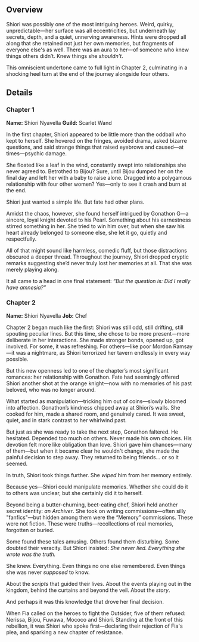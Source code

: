<!-- title: Shiori Nyavella -->
<!-- quote: I don't know what to say. I think if I say too much, it'll change everything. -->
<!-- chapters: -1 -->
<!-- images: () -->
<!-- model: false -->

## Overview

Shiori was possibly one of the most intriguing heroes. Weird, quirky, unpredictable—her surface was all eccentricities, but underneath lay secrets, depth, and a quiet, unnerving awareness. Hints were dropped all along that she retained not just her own memories, but fragments of everyone else's as well. There was an aura to her—of someone who knew things others didn’t. Knew things she _shouldn’t_.

This omniscient undertone came to full light in Chapter 2, culminating in a shocking heel turn at the end of the journey alongside four others.

## Details

### Chapter 1

**Name:** Shiori Nyavella
**Guild:** Scarlet Wand

In the first chapter, Shiori appeared to be little more than the oddball who kept to herself. She hovered on the fringes, avoided drama, asked bizarre questions, and said strange things that raised eyebrows and caused—at times—psychic damage.

She floated like a leaf in the wind, constantly swept into relationships she never agreed to. Betrothed to Bijou? Sure, until Bijou dumped her on the final day and left her with a baby to raise alone. Dragged into a polygamous relationship with four other women? Yes—only to see it crash and burn at the end.

Shiori just wanted a simple life. But fate had other plans.

Amidst the chaos, however, she found herself intrigued by Gonathon G—a sincere, loyal knight devoted to his Pearl. Something about his earnestness stirred something in her. She tried to win him over, but when she saw his heart already belonged to someone else, she let it go, quietly and respectfully.

All of that might sound like harmless, comedic fluff, but those distractions obscured a deeper thread. Throughout the journey, Shiori dropped cryptic remarks suggesting she’d never truly lost her memories at all. That she was merely playing along.

It all came to a head in one final statement:
_“But the question is: Did I really have amnesia?”_

### Chapter 2

**Name:** Shiori Nyavella
**Job:** Chef

Chapter 2 began much like the first: Shiori was still odd, still drifting, still spouting peculiar lines. But this time, she chose to be more present—more deliberate in her interactions. She made stronger bonds, opened up, got involved. For some, it was refreshing. For others—like poor Mordon Ramsay—it was a nightmare, as Shiori terrorized her tavern endlessly in every way possible.

But this new openness led to one of the chapter’s most significant romances: her relationship with Gonathon. Fate had seemingly offered Shiori another shot at the orange knight—now with no memories of his past beloved, who was no longer around.

What started as manipulation—tricking him out of coins—slowly bloomed into affection. Gonathon’s kindness chipped away at Shiori’s walls. She cooked for him, made a shared room, and genuinely cared. It was sweet, quiet, and in stark contrast to her whirlwind past.

But just as she was ready to take the next step, Gonathon faltered. He hesitated. Depended too much on others. Never made his own choices. His devotion felt more like obligation than love. Shiori gave him chances—many of them—but when it became clear he wouldn't change, she made the painful decision to step away. They returned to being friends… or so it seemed.

In truth, Shiori took things further. She _wiped_ him from her memory entirely.

Because yes—Shiori could manipulate memories. Whether she could do it to others was unclear, but she certainly did it to herself.

Beyond being a butter-churning, beet-eating chef, Shiori held another secret identity: _an Archiver_. She took on writing commissions—often silly "fanfics"—but hidden among them were the “Memory” commissions. These were not fiction. These were truths—recollections of real memories, forgotten or buried.

Some found these tales amusing. Others found them disturbing. Some doubted their veracity. But Shiori insisted: _She never lied. Everything she wrote was the truth._

She knew.
Everything.
Even things no one else remembered.
Even things she was never _supposed_ to know.

About the _scripts_ that guided their lives.
About the events playing out in the kingdom, behind the curtains and beyond the veil.
About the _story_.

And perhaps it was this knowledge that drove her final decision.

When Fia called on the heroes to fight the Outsider, five of them refused: Nerissa, Bijou, Fuwawa, Mococo and Shiori. Standing at the front of this rebellion, it was Shiori who spoke first—declaring their rejection of Fia's plea, and sparking a new chapter of resistance.
